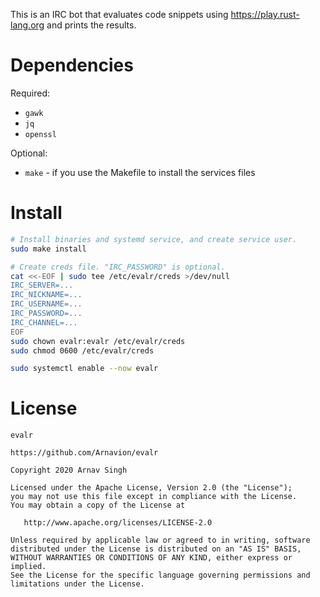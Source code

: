 This is an IRC bot that evaluates code snippets using <https://play.rust-lang.org> and prints the results.


# Dependencies

Required:

- `gawk`
- `jq`
- `openssl`

Optional:

- `make` - if you use the Makefile to install the services files


# Install

```sh
# Install binaries and systemd service, and create service user.
sudo make install

# Create creds file. "IRC_PASSWORD" is optional.
cat <<-EOF | sudo tee /etc/evalr/creds >/dev/null
IRC_SERVER=...
IRC_NICKNAME=...
IRC_USERNAME=...
IRC_PASSWORD=...
IRC_CHANNEL=...
EOF
sudo chown evalr:evalr /etc/evalr/creds
sudo chmod 0600 /etc/evalr/creds

sudo systemctl enable --now evalr
```


# License

```
evalr

https://github.com/Arnavion/evalr

Copyright 2020 Arnav Singh

Licensed under the Apache License, Version 2.0 (the "License");
you may not use this file except in compliance with the License.
You may obtain a copy of the License at

   http://www.apache.org/licenses/LICENSE-2.0

Unless required by applicable law or agreed to in writing, software
distributed under the License is distributed on an "AS IS" BASIS,
WITHOUT WARRANTIES OR CONDITIONS OF ANY KIND, either express or implied.
See the License for the specific language governing permissions and
limitations under the License.
```
